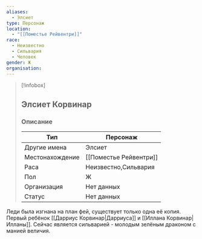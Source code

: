 ```yaml
---
aliases:
  - Элсиет
type: Персонаж
location:
  - "[[Поместье Рейвентри]]"
race:
  - Неизвестно
  - Сильвария
  - Человек
gender: Ж
organisation:
---
```


> [!infobox]
> 
> ## Элсиет Корвинар
> 
> ### Описание
> 
> | Тип | Персонаж |
> | --- | --- |
> | Другие имена| Элсиет |
> | Местонахождение | [[Поместье Рейвентри]] |
> | Раса | Неизвестно,Сильвария |
> | Пол | Ж |
> | Организация | Нет данных |
> | Статус | Нет данных |

Леди была изгнана на план фей, существует только одна её копия. Первый ребёнок [[Дарриус Корвинар|Дарриуса]] и [[Иллана Корвинар|Илланы]]. Сейчас является сильварией - молодым зелёным драконом с манией величия. 